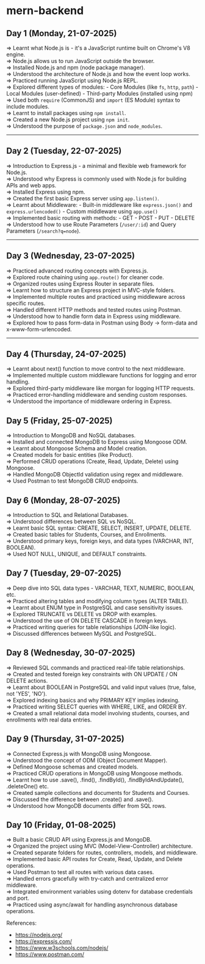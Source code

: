# mern-backend

## Day 1 (Monday, 21-07-2025)

 => Learnt what Node.js is - it's a JavaScript runtime built on Chrome's V8 engine.  
 => Node.js allows us to run JavaScript outside the browser.  
 => Installed Node.js and npm (node package manager).  
 => Understood the architecture of Node.js and how the event loop works.  
 => Practiced running JavaScript using Node.js REPL.  
 => Explored different types of modules:
    - Core Modules (like `fs`, `http`, `path`)
    - Local Modules (user-defined)
    - Third-party Modules (installed using npm)
 => Used both `require` (CommonJS) and `import` (ES Module) syntax to include modules.  
 => Learnt to install packages using `npm install`.  
 => Created a new Node.js project using `npm init`.  
 => Understood the purpose of `package.json` and `node_modules`.

---

## Day 2 (Tuesday, 22-07-2025)

 => Introduction to Express.js - a minimal and flexible web framework for Node.js.  
 => Understood why Express is commonly used with Node.js for building APIs and web apps.  
 => Installed Express using npm.  
 => Created the first basic Express server using `app.listen()`.  
 => Learnt about Middleware:
    - Built-in middleware like `express.json()` and `express.urlencoded()`
    - Custom middleware using `app.use()`  
 => Implemented basic routing with methods:
    - GET
    - POST
    - PUT
    - DELETE  
 => Understood how to use Route Parameters (`/user/:id`) and Query Parameters (`/search?q=node`).

---

## Day 3 (Wednesday, 23-07-2025)

 => Practiced advanced routing concepts with Express.js.  
 => Explored route chaining using `app.route()` for cleaner code.  
 => Organized routes using Express Router in separate files.  
 => Learnt how to structure an Express project in MVC-style folders.  
 => Implemented multiple routes and practiced using middleware across specific routes.  
 => Handled different HTTP methods and tested routes using Postman.  
 => Understood how to handle form data in Express using middleware.  
 => Explored how to pass form-data in Postman using Body → form-data and x-www-form-urlencoded.

---

## Day 4 (Thursday, 24-07-2025)
  => Learnt about next() function to move control to the next middleware.  
  => Implemented multiple custom middleware functions for logging and error handling.  
  => Explored third-party middleware like morgan for logging HTTP requests.  
  => Practiced error-handling middleware and sending custom responses.  
  => Understood the importance of middleware ordering in Express.  

## Day 5 (Friday, 25-07-2025)
=> Introduction to MongoDB and NoSQL databases.  
=> Installed and connected MongoDB to Express using Mongoose ODM.  
=> Learnt about Mongoose Schema and Model creation.  
=> Created models for basic entities (like Product).  
=> Performed CRUD operations (Create, Read, Update, Delete) using Mongoose.  
=> Handled MongoDB ObjectId validation using regex and middleware.  
=> Used Postman to test MongoDB CRUD endpoints.  

## Day 6 (Monday, 28-07-2025)
=> Introduction to SQL and Relational Databases.  
=> Understood differences between SQL vs NoSQL.  
=> Learnt basic SQL syntax: CREATE, SELECT, INSERT, UPDATE, DELETE.  
=> Created basic tables for Students, Courses, and Enrollments.  
=> Understood primary keys, foreign keys, and data types (VARCHAR, INT, BOOLEAN).  
=> Used NOT NULL, UNIQUE, and DEFAULT constraints.  

## Day 7 (Tuesday, 29-07-2025)
=> Deep dive into SQL data types - VARCHAR, TEXT, NUMERIC, BOOLEAN, etc.  
=> Practiced altering tables and modifying column types (ALTER TABLE).  
=> Learnt about ENUM type in PostgreSQL and case sensitivity issues.  
=> Explored TRUNCATE vs DELETE vs DROP with examples.  
=> Understood the use of ON DELETE CASCADE in foreign keys.  
=> Practiced writing queries for table relationships (JOIN-like logic).  
=> Discussed differences between MySQL and PostgreSQL.  

## Day 8 (Wednesday, 30-07-2025)
=> Reviewed SQL commands and practiced real-life table relationships.  
=> Created and tested foreign key constraints with ON UPDATE / ON DELETE actions.  
=> Learnt about BOOLEAN in PostgreSQL and valid input values (true, false, not 'YES', 'NO').  
=> Explored indexing basics and why PRIMARY KEY implies indexing.  
=> Practiced writing SELECT queries with WHERE, LIKE, and ORDER BY.  
=> Created a small relational data model involving students, courses, and enrollments with real data entries.  

## Day 9 (Thursday, 31-07-2025)
=> Connected Express.js with MongoDB using Mongoose.  
=> Understood the concept of ODM (Object Document Mapper).  
=> Defined Mongoose schemas and created models.  
=> Practiced CRUD operations in MongoDB using Mongoose methods.  
=> Learnt how to use .save(), .find(), .findById(), .findByIdAndUpdate(), .deleteOne() etc.  
=> Created sample collections and documents for Students and Courses.  
=> Discussed the difference between .create() and .save().  
=> Understood how MongoDB documents differ from SQL rows.  

## Day 10 (Friday, 01-08-2025)
=> Built a basic CRUD API using Express.js and MongoDB.  
=> Organized the project using MVC (Model-View-Controller) architecture.    
=> Created separate folders for routes, controllers, models, and middleware.  
=> Implemented basic API routes for Create, Read, Update, and Delete operations.  
=> Used Postman to test all routes with various data cases.  
=> Handled errors gracefully with try-catch and centralized error middleware.  
=> Integrated environment variables using dotenv for database credentials and port.  
=> Practiced using async/await for handling asynchronous database operations.  



References:  
- https://nodejs.org/  
- https://expressjs.com/  
- https://www.w3schools.com/nodejs/  
- https://www.postman.com/

